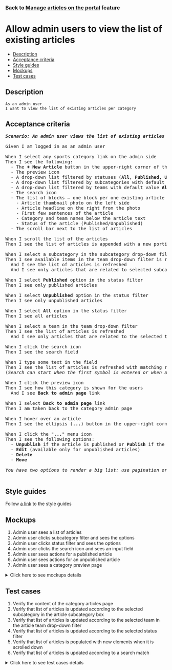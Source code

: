 ### Back to [Manage articles on the portal](../../) feature

# Allow admin users to view the list of existing articles

- [Description](#description)
- [Acceptance criteria](#acceptance-criteria)
- [Style guides](#style-guides)
- [Mockups](#mockups)
- [Test cases](#test-cases)

## Description

    As an admin user
    I want to view the list of existing articles per category

## Acceptance criteria

<pre>
<b><i>Scenario: An admin user views the list of existing articles in the category</i></b>

Given I am logged in as an admin user

When I select any sports category link on the admin side
Then I see the following:
  - The <b>+ New Article</b> button in the upper-right corner of the page
  - The preview icon
  - A drop-down list filtered by statuses (<b>All, Published, Unpublished</b>) with default value <b>All</b>
  - A drop-down list filtered by subcategories with default value <b>All subcategories</b>
  - A drop-down list filtered by teams with default value <b>All teams</b>
  - The search icon
  - The list of blocks – one block per one existing article from the selected category where each block has:
    - Article thumbnail photo on the left side
    - Article headline on the right from the photo
    - First few sentences of the article
    - Category and team names below the article text
    - Status of the article (Published/Unpublished)
  - The scroll bar next to the list of articles

When I scroll the list of the articles
Then I see the list of articles is appended with a new portion of articles

When I select a subcategory in the subcategory drop-down filter
Then I see available items in the team drop-down filter is refreshed
  And I see the list of articles is refreshed
  And I see only articles that are related to selected subcategory

When I select <b>Published</b> option in the status filter
Then I see only published articles

When I select <b>Unpublished</b> option in the status filter
Then I see only unpublished articles

When I select <b>All</b> option in the status filter
Then I see all articles

When I select a team in the team drop-down filter
Then I see the list of articles is refreshed
  And I see only articles that are related to the selected team

When I click the search icon
Then I see the search field

When I type some text in the field
Then I see the list of articles is refreshed with matching results
(<i>Search can start when the first symbol is entered or when at least 3 symbols are entered</i>)

When I click the preview icon
Then I see how this category is shown for the users
  And I see <b>Back to admin page</b> link

When I select <b>Back to admin page</b> link
Then I am taken back to the category admin page

When I hover over an article
Then I see the ellipsis (<b>...</b>) button in the upper-right corner

When I click the "<b>...</b>" menu icon
Then I see the following options:
  - <b>Unpublish</b> if the article is published or <b>Publish</b> if the article is unpublished
  - <b>Edit</b> (available only for unpublished articles)
  - <b>Delete</b>
  - <b>Move</b>

<i>You have two options to render a big list: use pagination or infinite scroll</i>

</pre>

## Style guides

Follow [a link](https://www.figma.com/proto/0zkkf5WC77OSpvyD6YXpFE/Style-guides?page-id=0%3A1&node-id=19%3A5368&viewport=266%2C48%2C0.54&scaling=min-zoom&starting-point-node-id=19%3A5368) to the style guides

## Mockups

1. Admin user sees a list of articles
2. Admin user clicks subcategory filter and sees the options
3. Admin user clicks status filter and sees the options
4. Admin user clicks the search icon and sees an input field
5. Admin user sees actions for a published article
6. Admin user sees actions for an unpublished article
7. Admin user sees a category preview page

<details>
  <summary>Click here to see mockups details</summary>

**1. Admin user sees a list of articles:**

![Admin user sees a list of articles](/sports_hub_portal/desktop_application_features/manage_articles/images/articles_list.png)

**2. Admin user clicks subcategory filter and sees the options:**

![Admin user clicks subcategory filter and sees the options](/sports_hub_portal/desktop_application_features/manage_articles/images/conferences_filter.png)

**3. Admin user clicks status filter and sees the options:**

![Admin user clicks status filter and sees the options](/sports_hub_portal/desktop_application_features/manage_articles/images/status_filter.png)

**4. Admin user clicks the search icon and sees an input field:**

![Admin user clicks the search icon and sees an input field](/sports_hub_portal/desktop_application_features/manage_articles/images/search_field.png)

**5. Admin user sees actions for a published article:**

![Admin user sees actions for a published article](/sports_hub_portal/desktop_application_features/manage_articles/images/published_article_actions.png)

**6. Admin user sees actions for an unpublished article:**

![Admin user sees actions for an unpublished article](/sports_hub_portal/desktop_application_features/manage_articles/images/unpublished_article_actions.png)

**7. Admin user sees a category preview page:**

![Admin user sees a category preview page](/sports_hub_portal/desktop_application_features/manage_articles/images/category_preview_page.png)

</details>

## Test cases

1. Verify the content of the category articles page
2. Verify that list of articles is updated according to the selected subcategory in the article subcategory box
3. Verify that list of articles is updated according to the selected team in the article team drop-down filter
4. Verify that list of articles is updated according to the selected status filter
5. Verify that list of articles is populated with new elements when it is scrolled down
6. Verify that list of articles is updated according to a search match

<details>
  <summary>Click here to see test cases details</summary>

### **#1. Verify the content of the category articles page**

|Preconditions|Steps|Expected result
--------------|-----|----------
|- Log in with admin account</br>- Go to any sports category|1) Examine the category articles page|1) There are blocks of articles where each block has:</br>- Article thumbnail photo on the left side</br>- Article headline on the right from the photo</br>- First few sentences of the article</br>- Category/Team below the article text</br>- Status of the article (Published/Unpublished)|

### **#2. Verify that list of articles is updated according to the selected subcategory in the article subcategory box**

|Preconditions|Steps|Expected result
--------------|-----|----------
|- Log in with admin account</br>- Go to any sports category|1) Select a subcategory in the subcategory drop-down filter</br>2) Check if the list with articles is updated</br>3) Check if the team drop-down filter is updated|2) Articles in the list are updated according to the selected subcategory</br>3) The team drop-down filter is updated according to the selected subcategory|

### **#3. Verify that list of articles is updated according to the selected team in the article team drop-down filter**

|Preconditions|Steps|Expected result
--------------|-----|----------
|- Log in with admin account</br>- Go to any sports category|1) Select a team in the team drop-down filter</br>2) Check if the list with articles is updated|1) Articles in the list are updated according to the selected team|

### **#4. Verify that list of articles is updated according to the selected status filter**

|Preconditions|Steps|Expected result
--------------|-----|----------
|- Log in with admin account</br>- Go to any sports category|1) In the status filter, select the <b>Published</b> option</br>2) Check if the list with articles is updated</br>3) In the status filter, select the <b>Unpublished</b> option</br>4) Check if the list with articles is updated</br>5) In the status filter, select the <b>All</b> option</br>6) Check if the list with articles is updated|2) Only published articles are shown</br>4) Only unpublished articles are shown</br>6) All articles are shown|

### **#5. Verify that list of articles is populated with new elements when it is scrolled down**

|Preconditions|Steps|Expected result
--------------|-----|----------
|- Log in with admin account</br>- Go to any sports category</br>- There are a lot of articles to load|1) Move through the list of articles</br>2) Check if the articles list is loaded|2) When an admin moves through the list of articles, the articles are loaded|

### **#6. Verify that list of articles is updated according to a search match**

|Preconditions|Steps|Expected result
--------------|-----|----------
|- Log in with admin account</br>- Go to any sports category|1) Click the search icon</br>2) Type some text to the field|1) An input field appears</br>2) The list of articles is updated with match|

</details>
